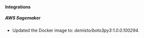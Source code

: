 
#### Integrations

##### AWS Sagemaker

- Updated the Docker image to: *demisto/boto3py3:1.0.0.100294*.
